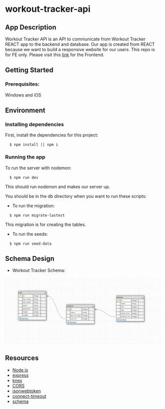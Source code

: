 # workout-tracker-api

## App Description

Workout Tracker API is an API to communicate from Workout Tracker REACT app to the backend and database. Our app is created from REACT because we want to build a responsive website for our users. This repo is for FE only. Please visit this [link](https://github.com/faceless5879/workout-tracker) for the Frontend.

## Getting Started

### Prerequisites:

Windows and iOS

## Environment

### Installing dependencies

First, install the dependencies for this project:

```shell
  $ npm install || npm i
```

### Running the app

To run the server with nodemon:

```shell
  $ npm run dev
```

This should run nodemon and makes our server up.

You should be in the db directory when you want to run these scripts:

- To run the migration:

```shell
  $ npm run migrate-lastest
```

This migration is for creating the tables.

- To run the seeds:

```shell
  $ npm run seed-data
```

## Schema Design

- Workout Tracker Schema:

![Workout Tracker Schema](./img/workouttracker-schema.PNG)

## Resources

- [Node.js](https://nodejs.org/en/)
- [express](https://expressjs.com/)
- [knex](https://knexjs.org/)
- [CORS](https://www.npmjs.com/package/cors)
- [jsonwebtoken](https://jwt.io/)
- [connect-timeout](http://expressjs.com/en/resources/middleware/timeout.html)
- [schema](http://dbdesigner.net/)
